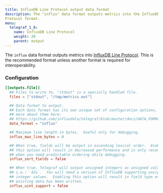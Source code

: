 ```yaml
---
title: InfluxDB Line Protocol output data format
description: The "influx" data format outputs metrics into the InfluxDB Line
Protocol format.
menu:
  telegraf_1_8:
    name: InfluxDB Line Protocol
    weight: 20
    parent: output
---
```


The `influx` data format outputs metrics into [InfluxDB Line Protocol][line
protocol].  This is the recommended format unless another format is required
for interoperability.

### Configuration
```toml
[[outputs.file]]
  ## Files to write to, "stdout" is a specially handled file.
  files = ["stdout", "/tmp/metrics.out"]

  ## Data format to output.
  ## Each data format has its own unique set of configuration options, read
  ## more about them here:
  ## https://github.com/influxdata/telegraf/blob/master/docs/DATA_FORMATS_OUTPUT.md
  data_format = "influx"

  ## Maximum line length in bytes.  Useful only for debugging.
  influx_max_line_bytes = 0

  ## When true, fields will be output in ascending lexical order.  Enabling
  ## this option will result in decreased performance and is only recommended
  ## when you need predictable ordering while debugging.
  influx_sort_fields = false

  ## When true, Telegraf will output unsigned integers as unsigned values,
  ## i.e.: `42u`.  You will need a version of InfluxDB supporting unsigned
  ## integer values.  Enabling this option will result in field type errors if
  ## existing data has been written.
  influx_uint_support = false
```

[line protocol]: /influxdb/latest/write_protocols/line_protocol_tutorial/
